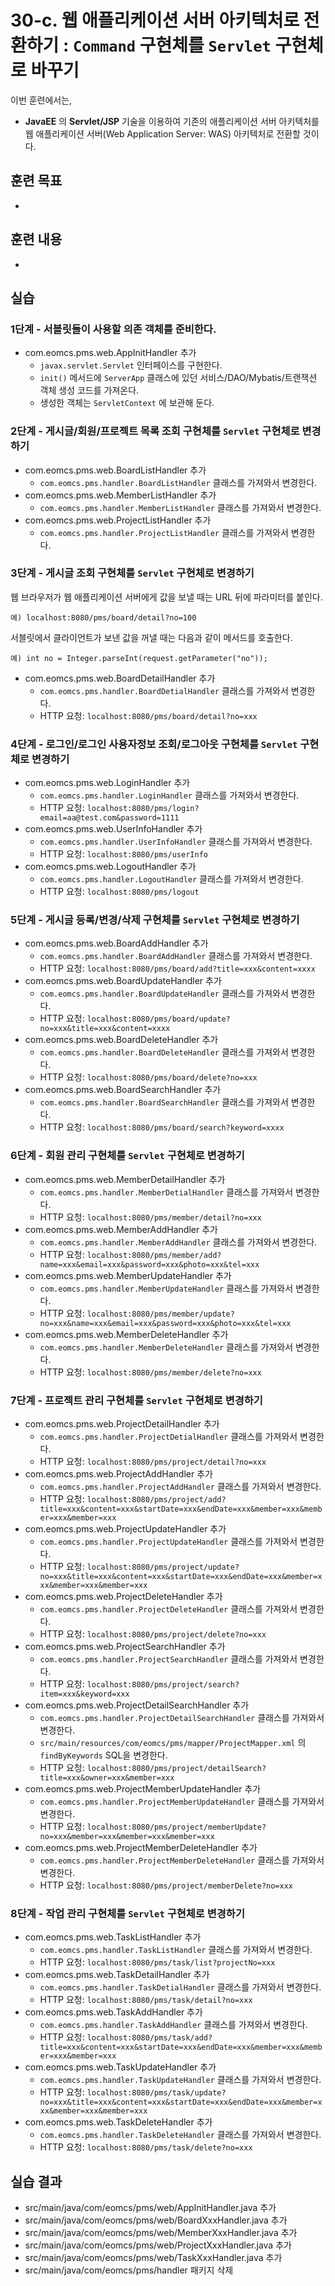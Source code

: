 # 30-c. 웹 애플리케이션 서버 아키텍처로 전환하기 : `Command` 구현체를 `Servlet` 구현체로 바꾸기

이번 훈련에서는,
- **JavaEE** 의 **Servlet/JSP** 기술을 이용하여 기존의 애플리케이션 서버 아키텍처를 웹 애플리케이션 서버(Web Application Server: WAS) 아키텍처로 전환할 것이다.  

## 훈련 목표
-

## 훈련 내용
-

## 실습

### 1단계 - 서블릿들이 사용할 의존 객체를 준비한다.

- com.eomcs.pms.web.AppInitHandler 추가 
  - `javax.servlet.Servlet` 인터페이스를 구현한다.
  - `init()` 메서드에 `ServerApp` 클래스에 있던 서비스/DAO/Mybatis/트랜잭션 객체 생성 코드를 가져온다.
  - 생성한 객체는 `ServletContext` 에 보관해 둔다.

### 2단계 - 게시글/회원/프로젝트 목록 조회 구현체를 `Servlet` 구현체로 변경하기

- com.eomcs.pms.web.BoardListHandler 추가
  - `com.eomcs.pms.handler.BoardListHandler` 클래스를 가져와서 변경한다.
- com.eomcs.pms.web.MemberListHandler 추가
  - `com.eomcs.pms.handler.MemberListHandler` 클래스를 가져와서 변경한다.
- com.eomcs.pms.web.ProjectListHandler 추가
  - `com.eomcs.pms.handler.ProjectListHandler` 클래스를 가져와서 변경한다.

### 3단계 - 게시글 조회 구현체를 `Servlet` 구현체로 변경하기

웹 브라우저가 웹 애플리케이션 서버에게 값을 보낼 때는 URL 뒤에 파라미터를 붙인다.
```
예) localhost:8080/pms/board/detail?no=100
```

서블릿에서 클라이언트가 보낸 값을 꺼낼 때는 다음과 같이 메서드를 호출한다.
```
예) int no = Integer.parseInt(request.getParameter("no"));
```

- com.eomcs.pms.web.BoardDetailHandler 추가
  - `com.eomcs.pms.handler.BoardDetialHandler` 클래스를 가져와서 변경한다.
  - HTTP 요청: `localhost:8080/pms/board/detail?no=xxx`

### 4단계 - 로그인/로그인 사용자정보 조회/로그아웃 구현체를 `Servlet` 구현체로 변경하기

- com.eomcs.pms.web.LoginHandler 추가
  - `com.eomcs.pms.handler.LoginHandler` 클래스를 가져와서 변경한다.
  - HTTP 요청: `localhost:8080/pms/login?email=aa@test.com&password=1111`
- com.eomcs.pms.web.UserInfoHandler 추가
  - `com.eomcs.pms.handler.UserInfoHandler` 클래스를 가져와서 변경한다.
  - HTTP 요청: `localhost:8080/pms/userInfo`
- com.eomcs.pms.web.LogoutHandler 추가
  - `com.eomcs.pms.handler.LogoutHandler` 클래스를 가져와서 변경한다.
  - HTTP 요청: `localhost:8080/pms/logout`

### 5단계 - 게시글 등록/변경/삭제 구현체를 `Servlet` 구현체로 변경하기

- com.eomcs.pms.web.BoardAddHandler 추가
  - `com.eomcs.pms.handler.BoardAddHandler` 클래스를 가져와서 변경한다.
  - HTTP 요청: `localhost:8080/pms/board/add?title=xxx&content=xxxx`
- com.eomcs.pms.web.BoardUpdateHandler 추가
  - `com.eomcs.pms.handler.BoardUpdateHandler` 클래스를 가져와서 변경한다.
  - HTTP 요청: `localhost:8080/pms/board/update?no=xxx&title=xxx&content=xxxx`
- com.eomcs.pms.web.BoardDeleteHandler 추가
  - `com.eomcs.pms.handler.BoardDeleteHandler` 클래스를 가져와서 변경한다.
  - HTTP 요청: `localhost:8080/pms/board/delete?no=xxx`
- com.eomcs.pms.web.BoardSearchHandler 추가
  - `com.eomcs.pms.handler.BoardSearchHandler` 클래스를 가져와서 변경한다.
  - HTTP 요청: `localhost:8080/pms/board/search?keyword=xxxx`

### 6단계 - 회원 관리 구현체를 `Servlet` 구현체로 변경하기

- com.eomcs.pms.web.MemberDetailHandler 추가
  - `com.eomcs.pms.handler.MemberDetialHandler` 클래스를 가져와서 변경한다.
  - HTTP 요청: `localhost:8080/pms/member/detail?no=xxx`
- com.eomcs.pms.web.MemberAddHandler 추가
  - `com.eomcs.pms.handler.MemberAddHandler` 클래스를 가져와서 변경한다.
  - HTTP 요청: `localhost:8080/pms/member/add?name=xxx&email=xxx&password=xxx&photo=xxx&tel=xxx`
- com.eomcs.pms.web.MemberUpdateHandler 추가
  - `com.eomcs.pms.handler.MemberUpdateHandler` 클래스를 가져와서 변경한다.
  - HTTP 요청: `localhost:8080/pms/member/update?no=xxx&name=xxx&email=xxx&password=xxx&photo=xxx&tel=xxx`
- com.eomcs.pms.web.MemberDeleteHandler 추가
  - `com.eomcs.pms.handler.MemberDeleteHandler` 클래스를 가져와서 변경한다.
  - HTTP 요청: `localhost:8080/pms/member/delete?no=xxx`

### 7단계 - 프로젝트 관리 구현체를 `Servlet` 구현체로 변경하기

- com.eomcs.pms.web.ProjectDetailHandler 추가
  - `com.eomcs.pms.handler.ProjectDetialHandler` 클래스를 가져와서 변경한다.
  - HTTP 요청: `localhost:8080/pms/project/detail?no=xxx`
- com.eomcs.pms.web.ProjectAddHandler 추가
  - `com.eomcs.pms.handler.ProjectAddHandler` 클래스를 가져와서 변경한다.
  - HTTP 요청: `localhost:8080/pms/project/add?title=xxx&content=xxx&startDate=xxx&endDate=xxx&member=xxx&member=xxx&member=xxx`
- com.eomcs.pms.web.ProjectUpdateHandler 추가
  - `com.eomcs.pms.handler.ProjectUpdateHandler` 클래스를 가져와서 변경한다.
  - HTTP 요청: `localhost:8080/pms/project/update?no=xxx&title=xxx&content=xxx&startDate=xxx&endDate=xxx&member=xxx&member=xxx&member=xxx`
- com.eomcs.pms.web.ProjectDeleteHandler 추가
  - `com.eomcs.pms.handler.ProjectDeleteHandler` 클래스를 가져와서 변경한다.
  - HTTP 요청: `localhost:8080/pms/project/delete?no=xxx`
- com.eomcs.pms.web.ProjectSearchHandler 추가
  - `com.eomcs.pms.handler.ProjectSearchHandler` 클래스를 가져와서 변경한다.
  - HTTP 요청: `localhost:8080/pms/project/search?item=xxx&keyword=xxx`
- com.eomcs.pms.web.ProjectDetailSearchHandler 추가
  - `com.eomcs.pms.handler.ProjectDetailSearchHandler` 클래스를 가져와서 변경한다.
  - `src/main/resources/com/eomcs/pms/mapper/ProjectMapper.xml` 의 `findByKeywords` SQL을 변경한다.
  - HTTP 요청: `localhost:8080/pms/project/detailSearch?title=xxx&owner=xxx&member=xxx`
- com.eomcs.pms.web.ProjectMemberUpdateHandler 추가
  - `com.eomcs.pms.handler.ProjectMemberUpdateHandler` 클래스를 가져와서 변경한다.
  - HTTP 요청: `localhost:8080/pms/project/memberUpdate?no=xxx&member=xxx&member=xxx&member=xxx`
- com.eomcs.pms.web.ProjectMemberDeleteHandler 추가
  - `com.eomcs.pms.handler.ProjectMemberDeleteHandler` 클래스를 가져와서 변경한다.
  - HTTP 요청: `localhost:8080/pms/project/memberDelete?no=xxx`

### 8단계 - 작업 관리 구현체를 `Servlet` 구현체로 변경하기

- com.eomcs.pms.web.TaskListHandler 추가
  - `com.eomcs.pms.handler.TaskListHandler` 클래스를 가져와서 변경한다.
  - HTTP 요청: `localhost:8080/pms/task/list?projectNo=xxx`
- com.eomcs.pms.web.TaskDetailHandler 추가
  - `com.eomcs.pms.handler.TaskDetialHandler` 클래스를 가져와서 변경한다.
  - HTTP 요청: `localhost:8080/pms/task/detail?no=xxx`
- com.eomcs.pms.web.TaskAddHandler 추가
  - `com.eomcs.pms.handler.TaskAddHandler` 클래스를 가져와서 변경한다.
  - HTTP 요청: `localhost:8080/pms/task/add?title=xxx&content=xxx&startDate=xxx&endDate=xxx&member=xxx&member=xxx&member=xxx`
- com.eomcs.pms.web.TaskUpdateHandler 추가
  - `com.eomcs.pms.handler.TaskUpdateHandler` 클래스를 가져와서 변경한다.
  - HTTP 요청: `localhost:8080/pms/task/update?no=xxx&title=xxx&content=xxx&startDate=xxx&endDate=xxx&member=xxx&member=xxx&member=xxx`
- com.eomcs.pms.web.TaskDeleteHandler 추가
  - `com.eomcs.pms.handler.TaskDeleteHandler` 클래스를 가져와서 변경한다.
  - HTTP 요청: `localhost:8080/pms/task/delete?no=xxx`


## 실습 결과
- src/main/java/com/eomcs/pms/web/AppInitHandler.java 추가
- src/main/java/com/eomcs/pms/web/BoardXxxHandler.java 추가
- src/main/java/com/eomcs/pms/web/MemberXxxHandler.java 추가
- src/main/java/com/eomcs/pms/web/ProjectXxxHandler.java 추가
- src/main/java/com/eomcs/pms/web/TaskXxxHandler.java 추가
- src/main/java/com/eomcs/pms/handler 패키지 삭제
